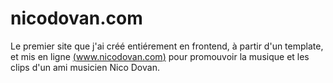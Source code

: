 # nicodovan.com
Le premier site que j'ai créé entiérement en frontend, à partir d'un template, et mis en ligne [(www.nicodovan.com)](https://https://maximumjs.github.io/nicodovan.com/) pour promouvoir la musique et les clips d'un ami musicien Nico Dovan.
